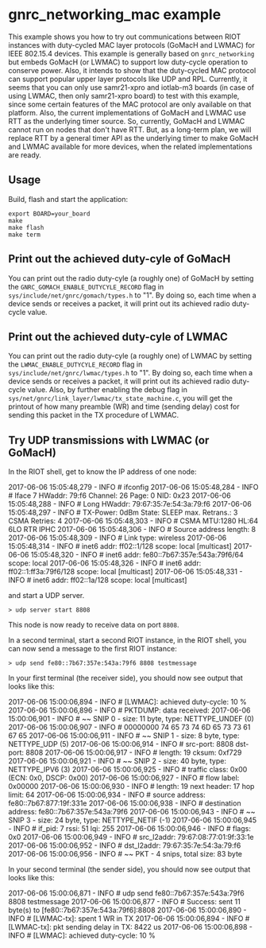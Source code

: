 # gnrc_networking_mac example

This example shows you how to try out communications between RIOT instances with duty-cycled MAC layer protocols (GoMacH and LWMAC) for IEEE 802.15.4 devices.
This example is generally based on `gnrc_networking` but embeds GoMacH (or LWMAC) to support low duty-cycle operation to conserve power. Also, it intends to show that the duty-cycled MAC protocol can support popular upper layer protocols like UDP and RPL.
Currently, it seems that you can only use samr21-xpro and iotlab-m3 boards (in case of using LWMAC, then only samr21-xpro board) to test with this example, since some certain features of the MAC protocol are only available on that platform. Also, the current implementations of GoMacH and LWMAC use RTT as the underlying timer source. So, currently, GoMacH and LWMAC cannot run on nodes that don't have RTT. But, as a long-term plan, we will replace RTT by a general timer API as the underlying timer to make GoMacH and LWMAC available for more devices, when the related implementations are ready.


## Usage

Build, flash and start the application:
```
export BOARD=your_board
make
make flash
make term
```

## Print out the achieved duty-cyle of GoMacH

You can print out the radio duty-cyle (a roughly one) of GoMacH by setting the `GNRC_GOMACH_ENABLE_DUTYCYLE_RECORD` flag in `sys/include/net/gnrc/gomach/types.h` to "1". By doing so, each time when a device sends or receives a packet, it will print out its achieved radio duty-cycle value.

## Print out the achieved duty-cyle of LWMAC

You can print out the radio duty-cyle (a roughly one) of LWMAC by setting the `LWMAC_ENABLE_DUTYCYLE_RECORD` flag in `sys/include/net/gnrc/lwmac/types.h` to "1". By doing so, each time when a device sends or receives a packet, it will print out its achieved radio duty-cycle value.
Also, by further enabling the debug flag in `sys/net/gnrc/link_layer/lwmac/tx_state_machine.c`, you will get the printout of how many preamble (WR) and time (sending delay) cost for sending this packet in the TX procedure of LWMAC.

## Try UDP transmissions with LWMAC (or GoMacH)

In the RIOT shell, get to know the IP address of one node:

2017-06-06 15:05:48,279 - INFO # ifconfig
2017-06-06 15:05:48,284 - INFO # Iface  7   HWaddr: 79:f6  Channel: 26  Page: 0  NID: 0x23
2017-06-06 15:05:48,288 - INFO #            Long HWaddr: 79:67:35:7e:54:3a:79:f6
2017-06-06 15:05:48,297 - INFO #            TX-Power: 0dBm  State: SLEEP  max. Retrans.: 3  CSMA Retries: 4
2017-06-06 15:05:48,303 - INFO #            CSMA  MTU:1280  HL:64  6LO  RTR  IPHC
2017-06-06 15:05:48,306 - INFO #            Source address length: 8
2017-06-06 15:05:48,309 - INFO #            Link type: wireless
2017-06-06 15:05:48,314 - INFO #            inet6 addr: ff02::1/128  scope: local [multicast]
2017-06-06 15:05:48,320 - INFO #            inet6 addr: fe80::7b67:357e:543a:79f6/64  scope: local
2017-06-06 15:05:48,326 - INFO #            inet6 addr: ff02::1:ff3a:79f6/128  scope: local [multicast]
2017-06-06 15:05:48,331 - INFO #            inet6 addr: ff02::1a/128  scope: local [multicast]

and start a UDP server.

    > udp server start 8808

This node is now ready to receive data on port `8808`.

In a second terminal, start a second RIOT instance, in the RIOT shell, you can now send a message to the first RIOT instance:

    > udp send fe80::7b67:357e:543a:79f6 8808 testmessage

In your first terminal (the receiver side), you should now see output that looks like this:

2017-06-06 15:00:06,894 - INFO # [LWMAC]: achieved duty-cycle: 10 %
2017-06-06 15:00:06,896 - INFO # PKTDUMP: data received:
2017-06-06 15:00:06,901 - INFO # ~~ SNIP  0 - size:  11 byte, type: NETTYPE_UNDEF (0)
2017-06-06 15:00:06,907 - INFO # 00000000  74  65  73  74  6D  65  73  73  61  67  65
2017-06-06 15:00:06,911 - INFO # ~~ SNIP  1 - size:   8 byte, type: NETTYPE_UDP (5)
2017-06-06 15:00:06,914 - INFO #    src-port:  8808  dst-port:  8808
2017-06-06 15:00:06,917 - INFO #    length: 19  cksum: 0xf729
2017-06-06 15:00:06,921 - INFO # ~~ SNIP  2 - size:  40 byte, type: NETTYPE_IPV6 (3)
2017-06-06 15:00:06,925 - INFO # traffic class: 0x00 (ECN: 0x0, DSCP: 0x00)
2017-06-06 15:00:06,927 - INFO # flow label: 0x00000
2017-06-06 15:00:06,930 - INFO # length: 19  next header: 17  hop limit: 64
2017-06-06 15:00:06,934 - INFO # source address: fe80::7b67:877:19f:331e
2017-06-06 15:00:06,938 - INFO # destination address: fe80::7b67:357e:543a:79f6
2017-06-06 15:00:06,943 - INFO # ~~ SNIP  3 - size:  24 byte, type: NETTYPE_NETIF (-1)
2017-06-06 15:00:06,945 - INFO # if_pid: 7  rssi: 51  lqi: 255
2017-06-06 15:00:06,946 - INFO # flags: 0x0
2017-06-06 15:00:06,949 - INFO # src_l2addr: 79:67:08:77:01:9f:33:1e
2017-06-06 15:00:06,952 - INFO # dst_l2addr: 79:67:35:7e:54:3a:79:f6
2017-06-06 15:00:06,956 - INFO # ~~ PKT    -  4 snips, total size:  83 byte


In your second terminal (the sender side), you should now see output that looks like this:

2017-06-06 15:00:06,871 - INFO # udp send fe80::7b67:357e:543a:79f6 8808 testmessage
2017-06-06 15:00:06,877 - INFO # Success: sent 11 byte(s) to [fe80::7b67:357e:543a:79f6]:8808
2017-06-06 15:00:06,890 - INFO # [LWMAC-tx]: spent 1 WR in TX
2017-06-06 15:00:06,894 - INFO # [LWMAC-tx]: pkt sending delay in TX: 8422 us
2017-06-06 15:00:06,898 - INFO # [LWMAC]: achieved duty-cycle: 10 %
